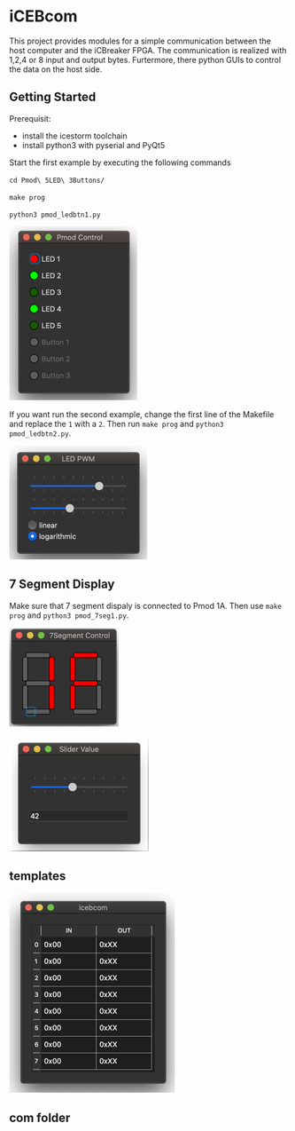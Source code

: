 # iCEBcom

This project provides modules for a simple communication between the host computer and the iCBreaker FPGA. The communication is realized with 1,2,4 or 8 input and output bytes. Furtermore, there python GUIs to control the data on the host side.

## Getting Started

Prerequisit:

* install the icestorm toolchain
* install python3 with pyserial and PyQt5 

Start the first example by executing the following commands

`cd Pmod\ 5LED\ 3Buttons/`

`make prog`

`python3 pmod_ledbtn1.py`

![pmod_ledbtn1.png](img/pmod_ledbtn1.png)

If you want run the second example, change the first line of the Makefile and replace the `1` with a `2`. Then run `make prog` and `python3 pmod_ledbtn2.py`.

![pmod_ledbtn2.png](img/pmod_ledbtn2.png)

## 7 Segment Display

Make sure that 7 segment dispaly is connected to Pmod 1A. Then use `make prog` and `python3 pmod_7seg1.py`. 

![pmod_7seg1.png](img/pmod_7seg1.png)

![pmod_7seg1.png](img/pmod_7seg2.png)

## templates

![template.png](img/template.png)

## com folder

